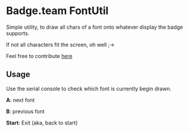# Badge.team FontUtil

Simple utility, to draw all chars of a font onto whatever display the badge supports.

If not all characters fit the screen, oh well ;->

Feel free to contribute [here](https://github.com/btittelbach/badge_team_fontutil)

## Usage

Use the serial console to check which font is currently begin drawn.

**A**: next font

**B**: previous font

**Start**: Exit (aka, back to start)


